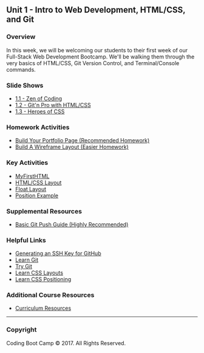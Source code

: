 ## Unit 1 - Intro to Web Development, HTML/CSS, and Git

### Overview

In this week, we will be welcoming our students to their first week of our Full-Stack Web Development Bootcamp. We'll be walking them through the very basics of HTML/CSS, Git Version Control, and Terminal/Console commands.

### Slide Shows

* [1.1 - Zen of Coding](03-Supplemental/SlideShows/Zen_of_Coding.pptx)
* [1.2 - Git'n Pro with HTML/CSS](03-Supplemental/SlideShows/Gitn_Pro_HTML_CSS.pptx)
* [1.3 - Heroes of CSS](03-Supplemental/SlideShows/Heroes_of_CSS.pptx)

### Homework Activities

* [Build Your Portfolio Page (Recommended Homework)](02-Homework/Instructions/recommended-homework-assignment.md)
* [Build A Wireframe Layout (Easier Homework)](02-Homework/Instructions/easier-homework-assignment.md)

### Key Activities

* [MyFirstHTML](01-Activities/03-MyFirstHTML)
* [HTML/CSS Layout](01-Activities/06-HTML_CSS_Layout)
* [Float Layout](01-Activities/09-FloatLayout-Activity)
* [Position Example](01-Activities/10-CSS_PositionedLayout)

### Supplemental Resources

* [Basic Git Push Guide (Highly Recommended)](03-Supplemental/GitHub-Help)

### Helpful Links

* [Generating an SSH Key for GitHub](https://help.github.com/articles/generating-an-ssh-key/)
* [Learn Git](https://www.codecademy.com/learn/learn-git)
* [Try Git](https://try.github.io/levels/1/challenges/1)
* [Learn CSS Layouts](http://learn.shayhowe.com/html-css/positioning-content/)
* [Learn CSS Positioning](http://learn.shayhowe.com/advanced-html-css/detailed-css-positioning/)

### Additional Course Resources

* [Curriculum Resources](https://github.com/coding-boot-camp/curriculum-resources)
- - -

### Copyright

Coding Boot Camp © 2017. All Rights Reserved.

